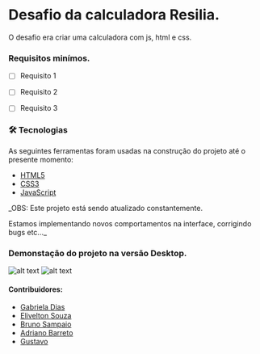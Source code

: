 # Desafio da calculadora Resilia.

O desafio era criar uma calculadora com js, html e css.

### Requisitos minímos.

- [ ] Requisito 1
- [ ] Requisito 2
- [ ] Requisito 3



### 🛠 Tecnologias

As seguintes ferramentas foram usadas na construção do projeto até o presente momento:

- [HTML5](https://developer.mozilla.org/pt-BR/docs/Web/HTML/HTML5)
- [CSS3](https://developer.mozilla.org/pt-BR/docs/Web/CSS)
- [JavaScript](https://developer.mozilla.org/pt-BR/docs/Web/JavaScript)


_OBS: Este projeto está sendo atualizado constantemente.

Estamos implementando novos comportamentos na interface, corrigindo bugs etc..._

### Demonstação do projeto na versão Desktop.


![alt text](githubAssets/gif1.gif)       ![alt text](githubAssets/gif2.gif)


#### Contribuidores:
- [Gabriela Dias](https://github.com/GabriellaDiasA)
- [Elivelton Souza](https://github.com/EliveltonSouzaDev)
- [Bruno Sampaio](https://github.com/BrunoSampaioDev)
- [Adriano Barreto](https://####)
- [Gustavo ](https://####)
